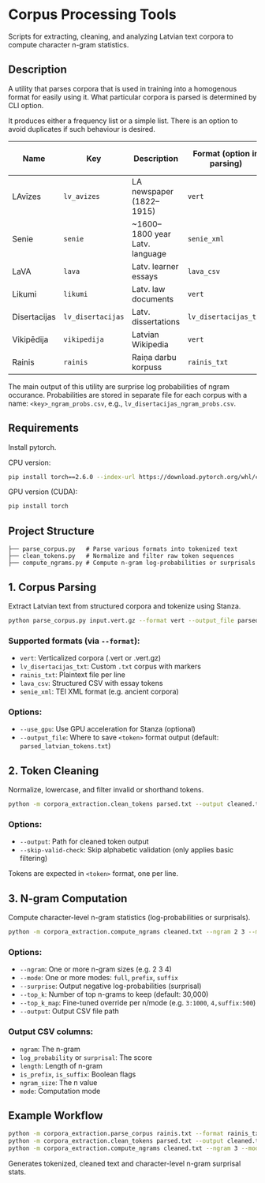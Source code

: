 # Corpus Processing Tools

Scripts for extracting, cleaning, and analyzing Latvian text corpora to compute character n-gram statistics.

## Description

A utility that parses corpora that is used in training into a homogenous format for easily using it. What particular corpora is parsed is determined by CLI option.

It produces either a frequency list or a simple list. There is an option to avoid duplicates if such behaviour is desired.

| Name         | Key               | Description                     | Format (option in parsing) | Used in current. model? |
| ------------ | ----------------- | ------------------------------- | -------------------------- | ----------------------- |
| LAvīzes      | `lv_avizes`       | LA newspaper (1822–1915)        | `vert`                     | ✓                       |
| Senie        | `senie`           | \~1600–1800 year Latv. language | `senie_xml`                | x                       |
| LaVA         | `lava`            | Latv. learner essays            | `lava_csv`                 | ✓                       |
| Likumi       | `likumi`          | Latv. law documents             | `vert`                     | x                       |
| Disertacijas | `lv_disertacijas` | Latv. dissertations             | `lv_disertacijas_txt`      | ✓                       |
| Vikipēdija   | `vikipedija`      | Latvian Wikipedia               | `vert`                     | ✓                       |
| Rainis       | `rainis`          | Raiņa darbu korpuss             | `rainis_txt`               | ✓                       |

The main output of this utility are surprise log probabilities of ngram occurance. Probabilities are stored in separate file for each corpus with a name: `<key>_ngram_probs.csv`, e.g., `lv_disertacijas_ngram_probs.csv`.

## Requirements

Install pytorch.

CPU version:

```bash
pip install torch==2.6.0 --index-url https://download.pytorch.org/whl/cpu
```

GPU version (CUDA):

```bash
pip install torch
```

## Project Structure

```
├── parse_corpus.py   # Parse various formats into tokenized text
├── clean_tokens.py   # Normalize and filter raw token sequences
├── compute_ngrams.py # Compute n-gram log-probabilities or surprisals
```

## 1. Corpus Parsing

Extract Latvian text from structured corpora and tokenize using Stanza.

```bash
python parse_corpus.py input.vert.gz --format vert --output_file parsed.txt
```

### Supported formats (via `--format`):

- `vert`: Verticalized corpora (.vert or .vert.gz)
- `lv_disertacijas_txt`: Custom `.txt` corpus with <doc> markers
- `rainis_txt`: Plaintext file per line
- `lava_csv`: Structured CSV with essay tokens
- `senie_xml`: TEI XML format (e.g. ancient corpora)

### Options:

- `--use_gpu`: Use GPU acceleration for Stanza (optional)
- `--output_file`: Where to save `<token>` format output (default: `parsed_latvian_tokens.txt`)

## 2. Token Cleaning

Normalize, lowercase, and filter invalid or shorthand tokens.

```bash
python -m corpora_extraction.clean_tokens parsed.txt --output cleaned.txt
```

### Options:

- `--output`: Path for cleaned token output
- `--skip-valid-check`: Skip alphabetic validation (only applies basic filtering)

Tokens are expected in `<token>` format, one per line.

## 3. N-gram Computation

Compute character-level n-gram statistics (log-probabilities or surprisals).

```bash
python -m corpora_extraction.compute_ngrams cleaned.txt --ngram 2 3 --mode full suffix --surprise --output char_ngrams.csv
```

### Options:

- `--ngram`: One or more n-gram sizes (e.g. 2 3 4)
- `--mode`: One or more modes: `full`, `prefix`, `suffix`
- `--surprise`: Output negative log-probabilities (surprisal)
- `--top_k`: Number of top n-grams to keep (default: 30,000)
- `--top_k_map`: Fine-tuned override per n/mode (e.g. `3:1000`, `4,suffix:500`)
- `--output`: Output CSV file path

### Output CSV columns:

- `ngram`: The n-gram
- `log_probability` or `surprisal`: The score
- `length`: Length of n-gram
- `is_prefix`, `is_suffix`: Boolean flags
- `ngram_size`: The n value
- `mode`: Computation mode

## Example Workflow

```bash
python -m corpora_extraction.parse_corpus rainis.txt --format rainis_txt --output_file parsed.txt
python -m corpora_extraction.clean_tokens parsed.txt --output cleaned.txt
python -m corpora_extraction.compute_ngrams cleaned.txt --ngram 3 --mode full suffix --surprise --output rainis_3grams.csv
```

Generates tokenized, cleaned text and character-level n-gram surprisal stats.
